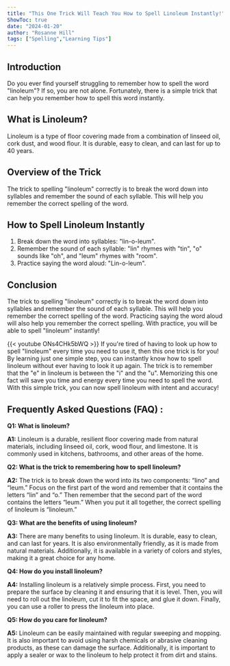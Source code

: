 ```yaml
---
title: "This One Trick Will Teach You How to Spell Linoleum Instantly!"
ShowToc: true 
date: "2024-01-20"
author: "Rosanne Hill" 
tags: ["Spelling","Learning Tips"]
---
```

## Introduction 

Do you ever find yourself struggling to remember how to spell the word "linoleum"? If so, you are not alone. Fortunately, there is a simple trick that can help you remember how to spell this word instantly. 

## What is Linoleum?

Linoleum is a type of floor covering made from a combination of linseed oil, cork dust, and wood flour. It is durable, easy to clean, and can last for up to 40 years. 

## Overview of the Trick

The trick to spelling "linoleum" correctly is to break the word down into syllables and remember the sound of each syllable. This will help you remember the correct spelling of the word. 

## How to Spell Linoleum Instantly

1. Break down the word into syllables: "lin-o-leum". 
2. Remember the sound of each syllable: "lin" rhymes with "tin", "o" sounds like "oh", and "leum" rhymes with "room". 
3. Practice saying the word aloud: "Lin-o-leum". 

## Conclusion

The trick to spelling "linoleum" correctly is to break the word down into syllables and remember the sound of each syllable. This will help you remember the correct spelling of the word. Practicing saying the word aloud will also help you remember the correct spelling. With practice, you will be able to spell "linoleum" instantly!

{{< youtube ONs4CHk5bWQ >}} 
If you're tired of having to look up how to spell "linoleum" every time you need to use it, then this one trick is for you! By learning just one simple step, you can instantly know how to spell linoleum without ever having to look it up again. The trick is to remember that the "e" in linoleum is between the "i" and the "u". Memorizing this one fact will save you time and energy every time you need to spell the word. With this simple trick, you can now spell linoleum with intent and accuracy!

## Frequently Asked Questions (FAQ) :
**Q1: What is linoleum?**

**A1:** Linoleum is a durable, resilient floor covering made from natural materials, including linseed oil, cork, wood flour, and limestone. It is commonly used in kitchens, bathrooms, and other areas of the home. 

**Q2: What is the trick to remembering how to spell linoleum?**

**A2:** The trick is to break down the word into its two components: “lino” and “leum.” Focus on the first part of the word and remember that it contains the letters “lin” and “o.” Then remember that the second part of the word contains the letters “leum.” When you put it all together, the correct spelling of linoleum is “linoleum.” 

**Q3: What are the benefits of using linoleum?**

**A3:** There are many benefits to using linoleum. It is durable, easy to clean, and can last for years. It is also environmentally friendly, as it is made from natural materials. Additionally, it is available in a variety of colors and styles, making it a great choice for any home. 

**Q4: How do you install linoleum?**

**A4:** Installing linoleum is a relatively simple process. First, you need to prepare the surface by cleaning it and ensuring that it is level. Then, you will need to roll out the linoleum, cut it to fit the space, and glue it down. Finally, you can use a roller to press the linoleum into place. 

**Q5: How do you care for linoleum?**

**A5:** Linoleum can be easily maintained with regular sweeping and mopping. It is also important to avoid using harsh chemicals or abrasive cleaning products, as these can damage the surface. Additionally, it is important to apply a sealer or wax to the linoleum to help protect it from dirt and stains.





